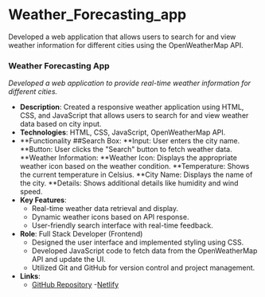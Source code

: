 # Weather_Forecasting_app
Developed a web application that allows users to search for and view weather information for different cities using the OpenWeatherMap API.
### Weather Forecasting App
*Developed a web application to provide real-time weather information for different cities.*
- **Description**: Created a responsive weather application using HTML, CSS, and JavaScript that allows users to search for and view weather data based on city input.
- **Technologies**: HTML, CSS, JavaScript, OpenWeatherMap API.
- **Functionality
##Search Box:
**Input: User enters the city name.
**Button: User clicks the "Search" button to fetch weather data.
**Weather Information:
**Weather Icon: Displays the appropriate weather icon based on the weather condition.
**Temperature: Shows the current temperature in Celsius.
**City Name: Displays the name of the city.
**Details: Shows additional details like humidity and wind speed.
- **Key Features**:
  - Real-time weather data retrieval and display.
  - Dynamic weather icons based on API response.
  - User-friendly search interface with real-time feedback.
- **Role**: Full Stack Developer (Frontend)
  - Designed the user interface and implemented styling using CSS.
  - Developed JavaScript code to fetch data from the OpenWeatherMap API and update the UI.
  - Utilized Git and GitHub for version control and project management.
- **Links**:
  - [GitHub Repository](https://github.com/yourusername/your-repo-name)
  -[Netlify](https://quiet-salmiakki-cb6348.netlify.app/)
